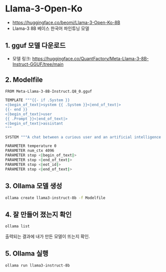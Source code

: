 # Llama-3-Open-Ko

- https://huggingface.co/beomi/Llama-3-Open-Ko-8B
- Llama-3 8B 베이스 한국어 파인튜닝 모델

## 1. gguf 모델 다운로드
- 모델 링크: https://huggingface.co/QuantFactory/Meta-Llama-3-8B-Instruct-GGUF/tree/main

## 2. Modelfile

```bash
FROM Meta-Llama-3-8B-Instruct.Q8_0.gguf

TEMPLATE """{{- if .System }}
<|begin_of_text|>system {{ .System }}<|end_of_text|>
{{- end }}
<|begin_of_text|>user
{{ .Prompt }}<|end_of_text|>
<|begin_of_text|>assistant
"""

SYSTEM """A chat between a curious user and an artificial intelligence assistant. The assistant gives helpful, detailed, and polite answers to the user's questions."""

PARAMETER temperature 0
PARAMETER num_ctx 4096
PARAMETER stop <|begin_of_text|>
PARAMETER stop <|end_of_text|>
PARAMETER stop <|eot_id|>
PARAMETER stop <|end_of_text|>
```

## 3. Ollama 모델 생성

```bash
ollama create llama3-instruct-8b -f Modelfile
```

## 4. 잘 만들어 졌는지 확인

```bash
ollama list
```
출력되는 결과에 내가 만든 모델이 뜨는지 확인.

## 5. Ollama 실행

```bash
ollama run llama3-instruct-8b
```
